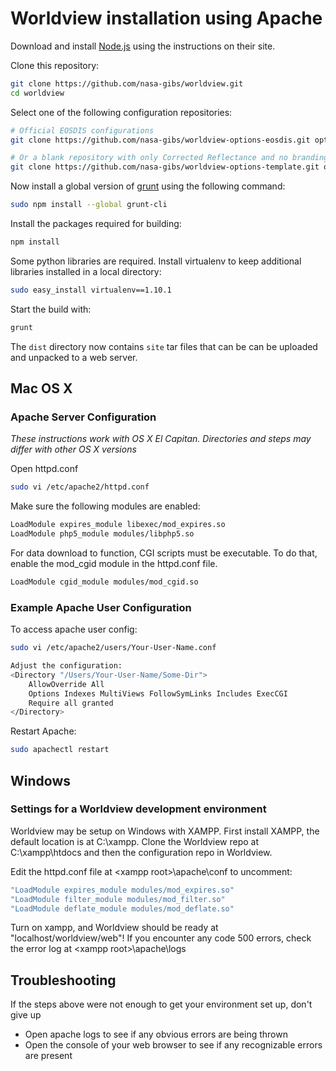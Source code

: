 # Worldview installation using Apache

Download and install [Node.js](http://nodejs.org/) using the instructions on
their site.

Clone this repository:

```bash
git clone https://github.com/nasa-gibs/worldview.git
cd worldview
```

Select one of the following configuration repositories:

```bash
# Official EOSDIS configurations
git clone https://github.com/nasa-gibs/worldview-options-eosdis.git options

# Or a blank repository with only Corrected Reflectance and no branding
git clone https://github.com/nasa-gibs/worldview-options-template.git options
```

Now install a global version of [grunt](http://gruntjs.com/) using the
following command:

```bash
sudo npm install --global grunt-cli
```

Install the packages required for building:

```bash
npm install
```

Some python libraries are required. Install virtualenv to keep additional
libraries installed in a local directory:

```bash
sudo easy_install virtualenv==1.10.1
```

Start the build with:

```bash
grunt
```

The ``dist`` directory now contains ``site`` tar files that can be
can be uploaded and unpacked to a web server.

## Mac OS X
### Apache Server Configuration
*These instructions work with OS X El Capitan. Directories and steps may differ with other OS X versions*

Open httpd.conf
```bash
sudo vi /etc/apache2/httpd.conf
```
Make sure the following modules are enabled:
```bash
LoadModule expires_module libexec/mod_expires.so
LoadModule php5_module modules/libphp5.so
```
For data download to function, CGI scripts must be executable. To do that, enable the mod_cgid module in the httpd.conf file.
```bash
LoadModule cgid_module modules/mod_cgid.so
```

### Example Apache User Configuration
To access apache user config:
```bash
sudo vi /etc/apache2/users/Your-User-Name.conf
```
```bash
Adjust the configuration:
<Directory "/Users/Your-User-Name/Some-Dir">
    AllowOverride All
    Options Indexes MultiViews FollowSymLinks Includes ExecCGI
    Require all granted
</Directory>
```
Restart Apache:
```bash
sudo apachectl restart
```

## Windows
### Settings for a Worldview development environment
Worldview may be setup on Windows with XAMPP. First install XAMPP, the default location is at C:\xampp. Clone the Worldview repo at C:\xampp\htdocs and then the configuration repo in Worldview.

Edit the httpd.conf file at &lt;xampp root&gt;\apache\conf to uncomment:

```bash
"LoadModule expires_module modules/mod_expires.so" 
"LoadModule filter_module modules/mod_filter.so"
"LoadModule deflate_module modules/mod_deflate.so"
```

Turn on xampp, and Worldview should be ready at "localhost/worldview/web"! If you encounter any code 500 errors, check the error log at &lt;xampp root&gt;\apache\logs

## Troubleshooting
If the steps above were not enough to get your environment set up, don't give up
* Open apache logs to see if any obvious errors are being thrown
* Open the console of your web browser to see if any recognizable errors are present
